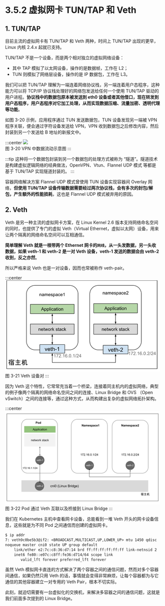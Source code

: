 # 3.5.2 虚拟网卡 TUN/TAP 和 Veth

## 1. TUN/TAP

目前主流的虚拟网卡有 TUN/TAP 和 Veth 两种，时间上 TUN/TAP 出现的更早，Linux 内核 2.4.x 起就已支持。

TUN/TAP 不是一个设备，而是两个相对独立的虚拟网络设备：
- 其中 TAP 模拟了以太网设备，操作的是数据帧，工作在 L2；
- TUN 则模拟了网络层设备，操作的是 IP 数据包，工作在 L3。

我们可以把 TUN/TAP 理解为一端连着网络协议栈，另一端连着用户态程序，这种能力可以将 TCP/IP 协议栈处理好的网络包发送给任何一个使用 TUN/TAP 驱动的用户进程。**协议栈中的数据包原本被发送到 eth0 设备或者其他借口，现在转发到用户态程序，用户态程序对它加工处理，从而实现数据压缩、流量加密、透明代理等功能**。

如图 3-20 示例，应用程序通过 TUN 发送数据包，TUN 设备发现另一端被 VPN 程序关联，便会通过字符设备发送给 VPN，VPN 收到数据包之后修改内容，然后封装到另一个发送给 B 地址的新报文中。

:::center
  ![](../assets/tun.svg)<br/>
 图 3-20 VPN 中数据流动示意图
:::

:::tip <a/>
这种将一个数据包封装到另一个数据包的处理方式被称为 “隧道”。隧道技术是构建虚拟逻辑网络的经典做法，OpenVPN、Vtun、Flannel UDP 模式 等都是基于 TUN/TAP 实现隧道封装的。
:::

容器网络解决方案 Flannel UDP 模式曾使用 TUN 设备实现容器间 Overlay 网络，**但使用 TUN/TAP 设备传输数据需要经过两次协议栈，会有多次的封包/解包，产生额外的性能损耗**，这也是 Flannel UDP 模式被弃用的原因。

## 2. Veth

Veth 是另一种主流的虚拟网卡方案，在 Linux Kernel 2.6 版本支持网络命名空间的同时，也提供了专门的虚拟 Veth（Virtual Ethernet，虚拟以太网）设备，用来让两个隔离的网络命名空间可以互相通信。

**简单理解 Veth 就是一根带两个 Ethernet 网卡的`网线`，从一头发数据，另一头收数据，如果 veth-1 和 veth-2 是一对 Veth 设备，veth-1 发送的数据会由 veth-2 收到，反之亦然**。

所以严格来说 Veth 也是一对设备，因而也常被称作 veth-pair。

:::center
  ![](../assets/veth.svg)<br/>
 图 3-21 Veth 设备对
:::

因为 Veth 这个特性，它常常充当着一个桥梁，连接着同主机内的虚拟网络，典型的例子像两个隔离的网络命名空间之间的连接、Linux Bridge 和 OVS （Open vSwitch）之间的连接等，通过这种方式，从而构建出复杂的虚拟网络拓扑架构。

:::center
  ![](../assets/cni0.svg)<br/>
图 3-22 Pod 通过 Veth 互联以及桥接到 Linux Bridge
:::

我们在 Kubernetes 主机中查看网卡设备，总能看到一堆 Veth 开头的网卡设备信息，这些就是为不同 Pod 之间通信而创建的虚拟网卡。

```plain
$ ip addr
7: veth9c0be5b3@if2: <BROADCAST,MULTICAST,UP,LOWER_UP> mtu 1450 qdisc noqueue master cni0 state UP group default 
    link/ether e2:7c:c8:36:d7:14 brd ff:ff:ff:ff:ff:ff link-netnsid 2
    inet6 fe80::e07c:c8ff:fe36:d714/64 scope link 
       valid_lft forever preferred_lft forever
```

虽然 Veth 模拟网卡直连的方式解决了两个容器之间的通信问题，然而对多个容器间通信，如果仍然只用 Veth 的话，事情就会变得非常麻烦，让每个容器都为与它通信的其他容器建立一对专用的 Veth Pair，根本不切实际。

此刻，就迫切需要有一台虚拟化的交换机，来解决多容器之间的通信问题，这就是我们前面多次提到的 Linux Bridge。
